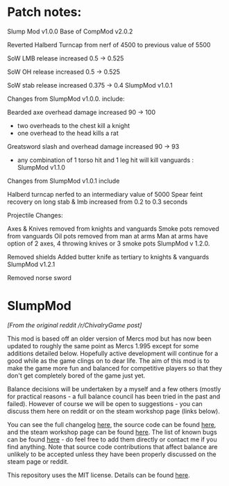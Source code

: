 # Patch notes:

Slump Mod v1.0.0 
Base of CompMod v2.0.2

Reverted Halberd Turncap from nerf of 4500 to previous value of 5500

SoW LMB release increased 0.5 -> 0.525 

SoW OH release increased 0.5 -> 0.525

SoW stab release increased 0.375 -> 0.4
SlumpMod v1.0.1 

Changes from SlumpMod v1.0.0. include:

Bearded axe overhead damage increased 90 -> 100 
- two overheads to the chest kill a knight
- one overhead to the head kills a rat 

Greatsword slash and overhead damage increased 90 -> 93
- any combination of 1 torso hit and 1 leg hit will kill vanguards
: SlumpMod v1.1.0 

Changes from SlumpMod v1.0.1 include 

Halberd turncap nerfed to an intermediary value of 5000
Spear feint recovery on long stab & lmb increased from 0.2 to 0.3 seconds

Projectile Changes: 

Axes & Knives removed from knights and vanguards
Smoke pots removed from vanguards
Oil pots removed from man at arms
Man at arms have option of 2 axes, 4 throwing knives or 3 smoke pots
SlumpMod v 1.2.0. 

Removed shields 
Added butter knife as tertiary to knights & vanguards
SlumpMod v1.2.1 

Removed norse sword



# SlumpMod

*[From the original reddit /r/ChivalryGame post]*

This mod is based off an older version of Mercs mod but has now been updated to roughly the same point as Mercs 1.995 except for some additions detailed below. Hopefully active development will continue for a good while as the game clings on to dear life. The aim of this mod is to make the game more fun and balanced for competitive players so that they don't get completely bored of the game just yet.

Balance decisions will be undertaken by a myself and a few others (mostly for practical reasons - a full balance council has been tried in the past and failed). However of course we will be open to suggestions - you can discuss them here on reddit or on the steam workshop page (links below).

You can see the full changelog [here](https://github.com/vincegogh/SlumpMod/blob/master/CHANGELOG.md), the source code can be found [here](http://github.com/vincegogh/SlumpMod/), and the steam workshop page can be found [here](http://steamcommunity.com/sharedfiles/filedetails/?id=799351461). The list of known bugs can be found [here](http://github.com/vincegogh/SlumpMod/issues) - do feel free to add them directly or contact me if you find anything. Note that source code contributions that affect balance are unlikely to be accepted unless they have been properly discussed on the steam page or reddit.

This repository uses the MIT license. Details can be found [here](http://github.com/vincegogh/SlumpMod/blob/master/LICENSE).
